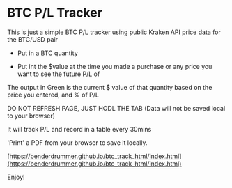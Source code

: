 # BTC P/L Tracker

This is just a simple BTC P/L tracker using public Kraken API price data for the BTC/USD pair

- Put in a BTC quantity

- Put int the $value at the time you made a purchase or any price you want to see the future P/L of

The output in Green is the current $ value of that quantity based on the price you entered, and % of P/L

DO NOT REFRESH PAGE, JUST HODL THE TAB
(Data will not be saved local to your browser)

It will track P/L and record in a table every 30mins

'Print' a PDF from your browser to save it locally.

[https://benderdrummer.github.io/btc_track_html/index.html](https://benderdrummer.github.io/btc_track_html/index.html)

Enjoy!
